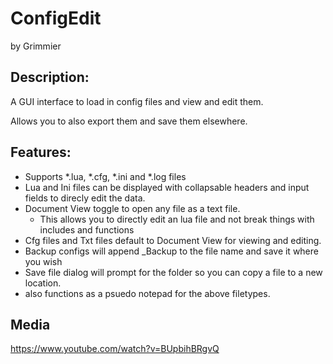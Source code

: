 # ConfigEdit

by Grimmier

## Description: 

A GUI interface to load in config files and view and edit them.

Allows you to also export them and save them elsewhere. 

## Features:

* Supports *.lua, *.cfg, *.ini and *.log files
* Lua and Ini files can be displayed with collapsable headers and input fields to direcly edit the data. 
* Document View toggle to open any file as a text file.
  * This allows you to directly edit an lua file and not break things with includes and functions 
* Cfg files and Txt files default to Document View for viewing and editing.
* Backup configs will append _Backup to the file name and save it where you wish
* Save file dialog will prompt for the folder so you can copy a file to a new location. 
* also functions as a psuedo notepad for the above filetypes.

## Media

https://www.youtube.com/watch?v=BUpbihBRgvQ